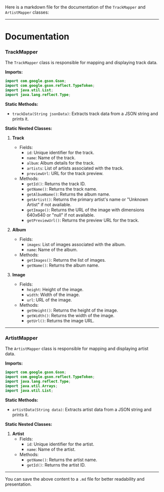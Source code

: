 Here is a markdown file for the documentation of the `TrackMapper` and `ArtistMapper` classes:

---

# Documentation

### TrackMapper

The `TrackMapper` class is responsible for mapping and displaying track data.

**Imports:**

```java
import com.google.gson.Gson;
import com.google.gson.reflect.TypeToken;
import java.util.List;
import java.lang.reflect.Type;
```

**Static Methods:**

- `trackData(String jsonData)`: Extracts track data from a JSON string and prints it.

**Static Nested Classes:**

1. **Track**
    - Fields:
        - `id`: Unique identifier for the track.
        - `name`: Name of the track.
        - `album`: Album details for the track.
        - `artists`: List of artists associated with the track.
        - `previewUrl`: URL for the track preview.
    - Methods:
        - `getId()`: Returns the track ID.
        - `getName()`: Returns the track name.
        - `getAlbumName()`: Returns the album name.
        - `getArtist()`: Returns the primary artist's name or "Unknown Artist" if not available.
        - `getImage()`: Returns the URL of the image with dimensions 640x640 or "null" if not available.
        - `getPreviewUrl()`: Returns the preview URL for the track.

2. **Album**
    - Fields:
        - `images`: List of images associated with the album.
        - `name`: Name of the album.
    - Methods:
        - `getImages()`: Returns the list of images.
        - `getName()`: Returns the album name.

3. **Image**
    - Fields:
        - `height`: Height of the image.
        - `width`: Width of the image.
        - `url`: URL of the image.
    - Methods:
        - `getHeight()`: Returns the height of the image.
        - `getWidth()`: Returns the width of the image.
        - `getUrl()`: Returns the image URL.

---

### ArtistMapper

The `ArtistMapper` class is responsible for mapping and displaying artist data.

**Imports:**

```java
import com.google.gson.Gson;
import com.google.gson.reflect.TypeToken;
import java.lang.reflect.Type;
import java.util.Arrays;
import java.util.List;
```

**Static Methods:**

- `artistData(String data)`: Extracts artist data from a JSON string and prints it.

**Static Nested Classes:**

1. **Artist**
    - Fields:
        - `id`: Unique identifier for the artist.
        - `name`: Name of the artist.
    - Methods:
        - `getName()`: Returns the artist name.
        - `getId()`: Returns the artist ID.

---

You can save the above content to a `.md` file for better readability and presentation.
